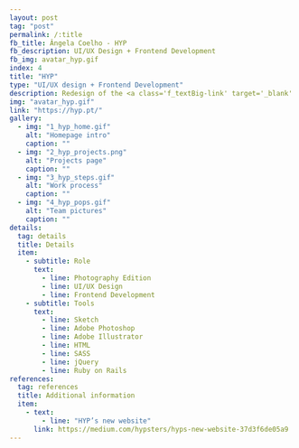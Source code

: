```yaml
---
layout: post
tag: "post"
permalink: /:title
fb_title: Ângela Coelho - HYP
fb_description: UI/UX Design + Frontend Development
fb_img: avatar_hyp.gif
index: 4
title: "HYP"
type: "UI/UX design + Frontend Development"
description: Redesign of the ​<a class='f_textBig-link' target='_blank' href='https://hyp.pt/'>HYP​</a> website, a company which develops projects in the areas of graphic design, UI/UX design, and also web and app development. The goal was to create a new website that presented the information to the user in a way that reflects the company brand and their work spirit. A new approach of the application of the brand already existent was created, the goal being to create a more light and interactive experience between the user and the brand. The website starts with an introduction to the company, its team, methodologies and projects. Each section has a single page where it is explained in further detail each section of interest, always in an informal way that reflects how the company works and deals with their projects and clients. Project developed while working with ​<a class='f_textBig-link' target='_blank' href='https://hyp.pt/'>HYP​</a>.
img: "avatar_hyp.gif"
link: "https://hyp.pt/"
gallery:
  - img: "1_hyp_home.gif"
    alt: "Homepage intro"
    caption: ""
  - img: "2_hyp_projects.png"
    alt: "Projects page"
    caption: ""
  - img: "3_hyp_steps.gif"
    alt: "Work process"
    caption: ""
  - img: "4_hyp_pops.gif"
    alt: "Team pictures"
    caption: ""
details:
  tag: details
  title: Details
  item:
    - subtitle: Role
      text:
        - line: Photography Edition
        - line: UI/UX Design
        - line: Frontend Development
    - subtitle: Tools
      text:
        - line: Sketch
        - line: Adobe Photoshop
        - line: Adobe Illustrator
        - line: HTML
        - line: SASS
        - line: jQuery
        - line: Ruby on Rails
references:
  tag: references
  title: Additional information
  item:
    - text:
        - line: "HYP’s new website"
      link: https://medium.com/hypsters/hyps-new-website-37d3f6de05a9
---
```

